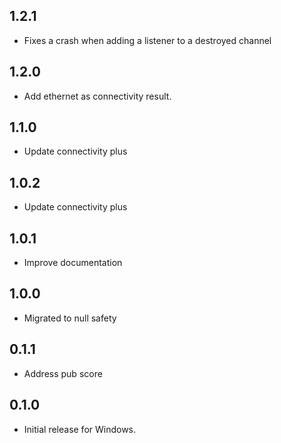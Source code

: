 ## 1.2.1

- Fixes a crash when adding a listener to a destroyed channel

## 1.2.0

- Add ethernet as connectivity result.

## 1.1.0

- Update connectivity plus

## 1.0.2

- Update connectivity plus

## 1.0.1

- Improve documentation

## 1.0.0

- Migrated to null safety

## 0.1.1

- Address pub score

## 0.1.0

- Initial release for Windows.
